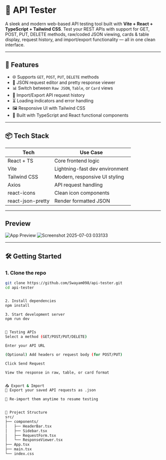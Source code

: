 # 🔌 API Tester

A sleek and modern web-based API testing tool built with **Vite + React + TypeScript + Tailwind CSS**. Test your REST APIs with support for GET, POST, PUT, DELETE methods, raw/coded JSON viewing, cards & table display, request history, and import/export functionality — all in one clean interface.


---

## 🚀 Features

- 🌐 Supports `GET`, `POST`, `PUT`, `DELETE` methods
- 🧪 JSON request editor and pretty response viewer
- 📊 Switch between `Raw JSON`, `Table`, or `Card` views
- 📁 Import/Export API request history
- ⏳ Loading indicators and error handling
- 🖼️ Responsive UI with Tailwind CSS
- 🧠 Built with TypeScript and React functional components

---

## 📦 Tech Stack

| Tech           | Use Case                          |
|----------------|-----------------------------------|
| React + TS     | Core frontend logic               |
| Vite           | Lightning-fast dev environment    |
| Tailwind CSS   | Modern, responsive UI styling     |
| Axios          | API request handling              |
| react-icons    | Clean icon components             |
| react-json-pretty | Render formatted JSON          |

---

## Preview

![App Preview](screenshot.png)
![Screenshot 2025-07-03 033133](https://github.com/user-attachments/assets/0a448e44-8bc9-4ca4-8bcc-3d88cdaf2c6d)


---

## 🛠️ Getting Started

### 1. Clone the repo

```bash
git clone https://github.com/Swayam098/api-tester.git
cd api-tester


2. Install dependencies
npm install

3. Start development server
npm run dev


🧪 Testing APIs
Select a method (GET/POST/PUT/DELETE)

Enter your API URL

(Optional) Add headers or request body (for POST/PUT)

Click Send Request

View the response in raw, table, or card format


📤 Export & Import
💾 Export your saved API requests as .json

📂 Re-import them anytime to resume testing


📁 Project Structure
src/
├── components/
│   ├── HeaderBar.tsx
│   ├── Sidebar.tsx
│   ├── RequestForm.tsx
│   └── ResponseViewer.tsx
├── App.tsx
├── main.tsx
└── index.css


